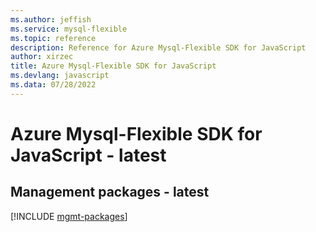 ```yaml
---
ms.author: jeffish
ms.service: mysql-flexible
ms.topic: reference
description: Reference for Azure Mysql-Flexible SDK for JavaScript
author: xirzec
title: Azure Mysql-Flexible SDK for JavaScript
ms.devlang: javascript
ms.data: 07/28/2022
---
```

# Azure Mysql-Flexible SDK for JavaScript - latest

## Management packages - latest
[!INCLUDE [mgmt-packages](mysql-flexible-mgmt-index.md)]